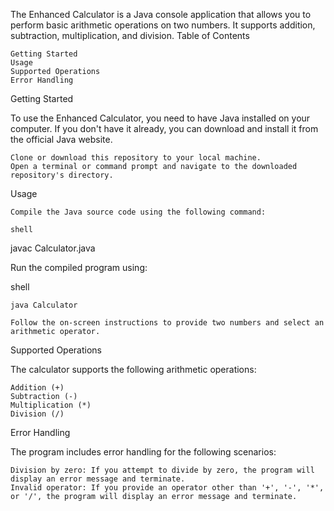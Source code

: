 The Enhanced Calculator is a Java console application that allows you to perform basic arithmetic operations on two numbers. It supports addition, subtraction, multiplication, and division.
Table of Contents

    Getting Started
    Usage
    Supported Operations
    Error Handling

Getting Started

To use the Enhanced Calculator, you need to have Java installed on your computer. If you don't have it already, you can download and install it from the official Java website.

    Clone or download this repository to your local machine.
    Open a terminal or command prompt and navigate to the downloaded repository's directory.

Usage

    Compile the Java source code using the following command:

    shell

javac Calculator.java

Run the compiled program using:

shell

    java Calculator

    Follow the on-screen instructions to provide two numbers and select an arithmetic operator.

Supported Operations

The calculator supports the following arithmetic operations:

    Addition (+)
    Subtraction (-)
    Multiplication (*)
    Division (/)

Error Handling

The program includes error handling for the following scenarios:

    Division by zero: If you attempt to divide by zero, the program will display an error message and terminate.
    Invalid operator: If you provide an operator other than '+', '-', '*', or '/', the program will display an error message and terminate.